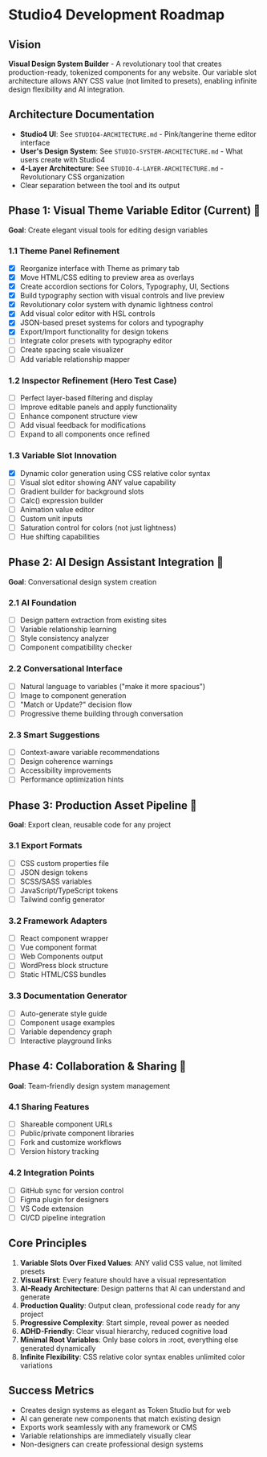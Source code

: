 # Studio4 Development Roadmap

## Vision
**Visual Design System Builder** - A revolutionary tool that creates production-ready, tokenized components for any website. Our variable slot architecture allows ANY CSS value (not limited to presets), enabling infinite design flexibility and AI integration.

## Architecture Documentation
- **Studio4 UI**: See `STUDIO4-ARCHITECTURE.md` - Pink/tangerine theme editor interface
- **User's Design System**: See `STUDIO-SYSTEM-ARCHITECTURE.md` - What users create with Studio4
- **4-Layer Architecture**: See `STUDIO-4-LAYER-ARCHITECTURE.md` - Revolutionary CSS organization
- Clear separation between the tool and its output

## Phase 1: Visual Theme Variable Editor (Current) 🎨
**Goal**: Create elegant visual tools for editing design variables

### 1.1 Theme Panel Refinement
- [x] Reorganize interface with Theme as primary tab
- [x] Move HTML/CSS editing to preview area as overlays
- [x] Create accordion sections for Colors, Typography, UI, Sections
- [x] Build typography section with visual controls and live preview
- [x] Revolutionary color system with dynamic lightness control
- [x] Add visual color editor with HSL controls
- [x] JSON-based preset systems for colors and typography
- [x] Export/Import functionality for design tokens
- [ ] Integrate color presets with typography editor
- [ ] Create spacing scale visualizer
- [ ] Add variable relationship mapper

### 1.2 Inspector Refinement (Hero Test Case)
- [ ] Perfect layer-based filtering and display
- [ ] Improve editable panels and apply functionality
- [ ] Enhance component structure view
- [ ] Add visual feedback for modifications
- [ ] Expand to all components once refined

### 1.3 Variable Slot Innovation
- [x] Dynamic color generation using CSS relative color syntax
- [ ] Visual slot editor showing ANY value capability
- [ ] Gradient builder for background slots
- [ ] Calc() expression builder
- [ ] Animation value editor
- [ ] Custom unit inputs
- [ ] Saturation control for colors (not just lightness)
- [ ] Hue shifting capabilities

## Phase 2: AI Design Assistant Integration 🤖
**Goal**: Conversational design system creation

### 2.1 AI Foundation
- [ ] Design pattern extraction from existing sites
- [ ] Variable relationship learning
- [ ] Style consistency analyzer
- [ ] Component compatibility checker

### 2.2 Conversational Interface
- [ ] Natural language to variables ("make it more spacious")
- [ ] Image to component generation
- [ ] "Match or Update?" decision flow
- [ ] Progressive theme building through conversation

### 2.3 Smart Suggestions
- [ ] Context-aware variable recommendations
- [ ] Design coherence warnings
- [ ] Accessibility improvements
- [ ] Performance optimization hints

## Phase 3: Production Asset Pipeline 🚀
**Goal**: Export clean, reusable code for any project

### 3.1 Export Formats
- [ ] CSS custom properties file
- [ ] JSON design tokens
- [ ] SCSS/SASS variables
- [ ] JavaScript/TypeScript tokens
- [ ] Tailwind config generator

### 3.2 Framework Adapters
- [ ] React component wrapper
- [ ] Vue component format
- [ ] Web Components output
- [ ] WordPress block structure
- [ ] Static HTML/CSS bundles

### 3.3 Documentation Generator
- [ ] Auto-generate style guide
- [ ] Component usage examples
- [ ] Variable dependency graph
- [ ] Interactive playground links

## Phase 4: Collaboration & Sharing 🤝
**Goal**: Team-friendly design system management

### 4.1 Sharing Features
- [ ] Shareable component URLs
- [ ] Public/private component libraries
- [ ] Fork and customize workflows
- [ ] Version history tracking

### 4.2 Integration Points
- [ ] GitHub sync for version control
- [ ] Figma plugin for designers
- [ ] VS Code extension
- [ ] CI/CD pipeline integration

## Core Principles
1. **Variable Slots Over Fixed Values**: ANY valid CSS value, not limited presets
2. **Visual First**: Every feature should have a visual representation
3. **AI-Ready Architecture**: Design patterns that AI can understand and generate
4. **Production Quality**: Output clean, professional code ready for any project
5. **Progressive Complexity**: Start simple, reveal power as needed
6. **ADHD-Friendly**: Clear visual hierarchy, reduced cognitive load
7. **Minimal Root Variables**: Only base colors in :root, everything else generated dynamically
8. **Infinite Flexibility**: CSS relative color syntax enables unlimited color variations

## Success Metrics
- Creates design systems as elegant as Token Studio but for web
- AI can generate new components that match existing design
- Exports work seamlessly with any framework or CMS
- Variable relationships are immediately visually clear
- Non-designers can create professional design systems